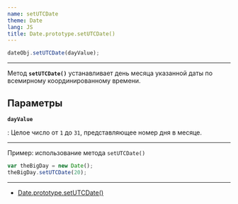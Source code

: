 ```yaml
---
name: setUTCDate
theme: Date
lang: JS
title: Date.prototype.setUTCDate()
---
```


```js
dateObj.setUTCDate(dayValue);
```

---

Метод **`setUTCDate()`** устанавливает день месяца указанной даты по всемирному координированному времени.

## Параметры

**`dayValue`**

: Целое число от `1` до `31`, представляющее номер дня в месяце.

---

Пример: использование метода `setUTCDate()`

```js
var theBigDay = new Date();
theBigDay.setUTCDate(20);
```

---

- [Date.prototype.setUTCDate()](https://developer.mozilla.org/ru/docs/Web/JavaScript/Reference/Global_Objects/Date/setUTCDate)
